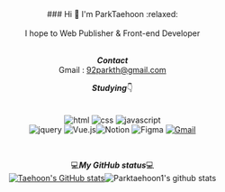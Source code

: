 <div align="center">
### Hi 👋 I'm ParkTaehoon	:relaxed: <br/><br/> I hope to Web Publisher & Front-end Developer <br/><br/>
  
***Contact*** <br/>
Gmail : 92parkth@gmail.com



***Studying***:point_down: <br/>	
<br/>
<img alt="html" src ="https://img.shields.io/badge/HTML5-E34F26.svg?&style=for-the-badge&logo=HTML5&logoColor=fff"/> <img alt="css" src ="https://img.shields.io/badge/CSS3-1572B6.svg?&style=for-the-badge&logo=CSS3&logoColor=fff"/> <img alt="javascript" src ="https://img.shields.io/badge/javaScript-F7DF1E.svg?&style=for-the-badge&logo=javaScript&logoColor=fff"/><br /> <img alt="jquery" src ="https://img.shields.io/badge/jQuery-0769AD.svg?&style=for-the-badge&logo=jQuery&logoColor=fff"/> <img alt="Vue.js" src ="https://img.shields.io/badge/Vue.js-4FC08D.svg?&style=for-the-badge&logo=Vue.js&logoColor=fff"/>![Notion](https://img.shields.io/badge/Notion-%23000000.svg?style=for-the-badge&logo=notion&logoColor=white) ![Figma](https://img.shields.io/badge/figma-%23F24E1E.svg?style=for-the-badge&logo=figma&logoColor=white) <a href="mailto:92park@gmail.com">![Gmail](https://img.shields.io/badge/Gmail-D14836?style=for-the-badge&logo=gmail&logoColor=white)</a>

<br/>

💻***My GitHub status***💻<br/>
[![Taehoon's GitHub stats](https://github-readme-stats.vercel.app/api?username=Parktaehoon1)](https://github.com/Parktaehoon1/github-readme-stats)![Parktaehoon1's github stats](https://github-readme-stats.vercel.app/api/top-langs/?username=Parktaehoon1&show_icons=true&hide_border=true&title_color=004386&icon_color=004386&layout=compact)

</div>
<!--
**Parktaehoon1/Parktaehoon1** is a ✨ _special_ ✨ repository because its `README.md` (this file) appears on your GitHub profile.

Here are some ideas to get you started:

- 🔭 I’m currently working on ...
- 🌱 I’m currently learning ...
- 👯 I’m looking to collaborate on ...
- 🤔 I’m looking for help with ...
- 💬 Ask me about ...
- 📫 How to reach me: ...
- 😄 Pronouns: ...
- ⚡ Fun fact: ...
-->

